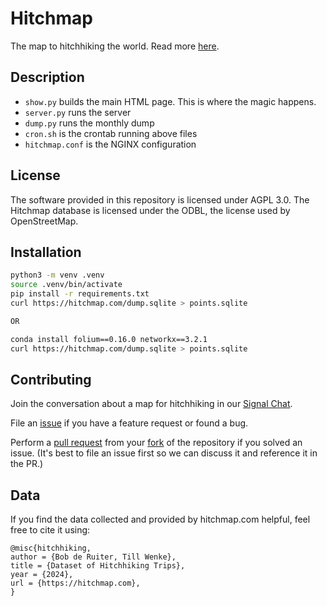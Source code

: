 # Hitchmap

The map to hitchhiking the world. Read more [here](https://hitchwiki.org/en/Hitchwiki:Maps).


## Description

- `show.py` builds the main HTML page. This is where the magic happens.
- `server.py` runs the server
- `dump.py` runs the monthly dump
- `cron.sh` is the crontab running above files
- `hitchmap.conf` is the NGINX configuration

## License

The software provided in this repository is licensed under AGPL 3.0. The Hitchmap database is licensed under the ODBL, the license used by OpenStreetMap.

## Installation

```bash
python3 -m venv .venv
source .venv/bin/activate
pip install -r requirements.txt
curl https://hitchmap.com/dump.sqlite > points.sqlite

OR

conda install folium==0.16.0 networkx==3.2.1
curl https://hitchmap.com/dump.sqlite > points.sqlite
```

## Contributing
Join the conversation about a map for hitchhiking in our [Signal Chat](https://signal.group/#CjQKIDyYgIxcOUCEPYu8-JawC_tv1bcgkAhvbISRZkN45MMVEhCtydy3DOOCKEAE_tsR6g9s).

File an [issue](https://github.com/bopjesvla/hitch/issues) if you have a feature request or found a bug.

Perform a [pull request](https://github.com/bopjesvla/hitch/pulls) from your [fork](https://github.com/bopjesvla/hitch/fork) of the repository if you solved an issue. (It's best to file an issue first so we can discuss it and reference it in the PR.)

## Data
If you find the data collected and provided by hitchmap.com helpful, feel free to cite it using:
```
@misc{hitchhiking,
author = {Bob de Ruiter, Till Wenke},
title = {Dataset of Hitchhiking Trips},
year = {2024},
url = {https://hitchmap.com},
}
```

